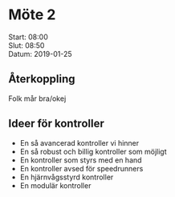 # Möte 2
Start: 08:00 \
Slut: 08:50 \
Datum: 2019-01-25

## Återkoppling
Folk mår bra/okej

## Ideer för kontroller
* En så avancerad kontroller vi hinner
* En så robust och billig kontroller som möjligt
* En kontroller som styrs med en hand
* En kontroller avsed för speedrunners
* En hjärnvågsstyrd kontroller
* En modulär kontroller

